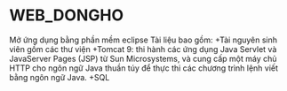 # WEB_DONGHO
Mở ứng dụng bằng phần mềm eclipse
Tài liệu bao gồm:
+Tài nguyên sinh viên gồm các thư viện
+Tomcat 9: thi hành các ứng dụng Java Servlet và JavaServer Pages (JSP) từ Sun Microsystems, và cung cấp một máy chủ HTTP cho ngôn ngữ Java thuần túy để thực thi các chương trình lệnh viết bằng ngôn ngữ Java.
+SQL
